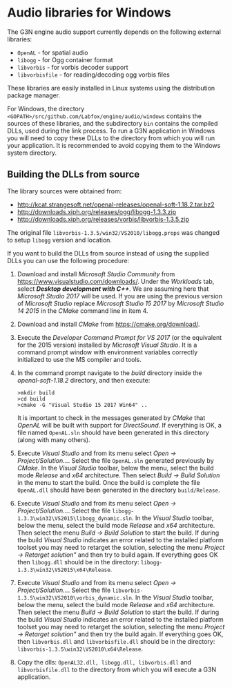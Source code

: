 # Audio libraries for Windows

The G3N engine audio support currently depends on the following external libraries:

- `OpenAL`        - for spatial audio
- `libogg`        - for Ogg container format
- `libvorbis`     - for vorbis decoder support
- `libvorbisfile` - for reading/decoding ogg vorbis files

These libraries are easily installed in Linux systems using the distribution package manager.

For Windows, the directory `<GOPATH>/src/github.com/Labfox/engine/audio/windows`
contains the sources of these libraries, and the subdirectory `bin` contains the compiled DLLs,
used during the link process. To run a G3N application in Windows you will need
to copy these DLLs to the directory from which you will run your application.
It is recommended to avoid copying them to the Windows system directory.

## Building the DLLs from source

The library sources were obtained from:
- http://kcat.strangesoft.net/openal-releases/openal-soft-1.18.2.tar.bz2
- http://downloads.xiph.org/releases/ogg/libogg-1.3.3.zip
- http://downloads.xiph.org/releases/vorbis/libvorbis-1.3.5.zip

The original file `libvorbis-1.3.5/win32/VS2010/libogg.props` was changed to setup
`libogg` version and location.

If you want to build the DLLs from source instead of using the supplied DLLs you
can use the following procedure:

1. Download and install *Microsoft Studio Community* from https://www.visualstudio.com/downloads/.
   Under the *Workloads* tab, select ***Desktop development with C++***.
   We are assuming here that *Microsoft Studio 2017* will be used. If you are using the previous
   version of *Microsoft Studio* replace *Microsoft Studio 15 2017* by *Microsoft Studio 14 2015*
   in the *CMake* command line in item 4.

2. Download and install *CMake* from https://cmake.org/download/.

3. Execute the *Developer Command Prompt for VS 2017* (or the equivalent for the 2015 version)
   installed by *Microsoft Visual Studio*.
   It is a command prompt window with environment variables correctly initialized to use
   the MS compiler and tools.

4. In the command prompt navigate to the *build* directory inside the *openal-soft-1.18.2* directory, and then execute:
   ```
   >mkdir build
   >cd build
   >cmake -G "Visual Studio 15 2017 Win64" ..
   ``` 
  
   It is important to check in the messages generated by *CMake* that *OpenAL* will be built
   with support for *DirectSound*.
   If everything is OK, a file named `OpenAL.sln` should have been generated in this
   directory (along with many others).

5. Execute *Visual Studio* and from its menu select *Open -> Project/Solution...*.
   Select the file `OpenAL.sln` generated previously by *CMake*.
   In the *Visual Studio* toolbar, below the menu, select the build mode *Release*
   and *x64* architecture.
   Then select *Build -> Build Solution* in the menu to start the build.
   Once the build is complete the file `OpenAL.dll` should have been generated in the directory `build/Release`.
    
6. Execute *Visual Studio* and from its menu select *Open -> Project/Solution...*.
   Select the file `libogg-1.3.3\win32\VS2015\libogg_dynamic.sln`.
   In the *Visual Studio* toolbar, below the menu, select the build mode *Release*
   and *x64* architecture.
   Then select the menu *Build -> Build Solution* to start the build.
   If during the build *Visual Studio* indicates an error related to
   the installed platform toolset you may need to retarget the solution,
   selecting the menu *Project -> Retarget solution"* and then try to build again.
   If everything goes OK then `libogg.dll` should be in the directory:
   `libogg-1.3.3\win32\VS2015\x64\Release`.

7. Execute *Visual Studio* and from its menu select *Open -> Project/Solution...*.
   Select the file `libvorbis-1.3.5\win32\VS2010\vorbis_dynamic.sln`.
   In the *Visual Studio* toolbar, below the menu, select the build mode *Release*
   and *x64* architecture.
   Then select the menu *Build -> Build Solution* to start the build.
   If during the build *Visual Studio* indicates an error related to
   the installed platform toolset you may need to retarget the solution,
   selecting the menu *Project -> Retarget solution"* and then try the build again.
   If everything goes OK, then `libvorbis.dll` and `libvorbisfile.dll` should be in the directory:
   `libvorbis-1.3.5\win32\VS2010\x64\Release`.

8. Copy the dlls: `OpenAL32.dll, libogg.dll, libvorbis.dll` and `libvorbisfile.dll`
   to the directory from which you will execute a G3N application.


